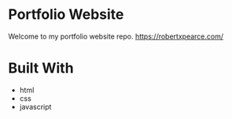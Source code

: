 # Portfolio Website
Welcome to my portfolio website repo.
https://robertxpearce.com/
# Built With
* html
* css
* javascript
